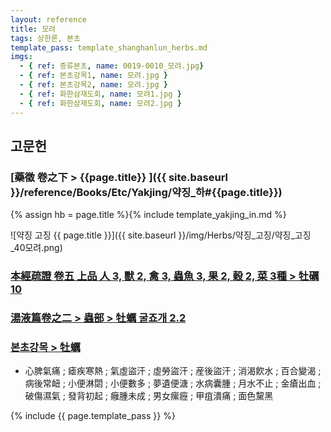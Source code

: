 ```yaml
---
layout: reference
title: 모려
tags: 상한론, 본초
template_pass: template_shanghanlun_herbs.md
imgs:
  - { ref: 증류본초, name: 0019-0010_모려.jpg}
  - { ref: 본초강목1, name: 모려.jpg }
  - { ref: 본초강목2, name: 모려.jpg }
  - { ref: 화한삼재도회, name: 모려1.jpg }
  - { ref: 화한삼재도회, name: 모려2.jpg }
---
```



## 고문헌

### [藥徵 卷之下 > {{page.title}} ]({{ site.baseurl }}/reference/Books/Etc/Yakjing/약징_하#{{page.title}})

{% assign hb = page.title %}{% include template_yakjing_in.md %}

![약징 고징 {{ page.title }}]({{ site.baseurl }}/img/Herbs/약징_고징/약징_고징_40모려.png)

### [本經疏證 卷五 上品 人 3, 獸 2, 禽 3, 蟲魚 3, 果 2, 穀 2, 菜 3種 > 牡礪 10](https://mediclassics.kr/books/154/volume/5/#content_47)


### [湯液篇卷之二 > 蟲部 >  牡蠣 굴죠개 2.2](https://mediclassics.kr/books/8/volume/21/#content_177)

### [본초강목 > 牡蠣]()

* 心脾氣痛 ; 瘧疾寒熱 ; 氣虛盜汗 ; 虛勞盜汗 ; 産後盜汗 ; 消渴飮水 ; 百合變渴 ; 病後常衄 ; 小便淋閟 ; 小便數多 ; 夢遺便溏 ; 水病囊腫 ; 月水不止 ; 金瘡出血 ; 破傷濕氣 ; 發背初起 ; 癰腫未成 ; 男女瘰癧 ; 甲疽潰痛 ; 面色黧黑


{% include {{ page.template_pass }} %}
